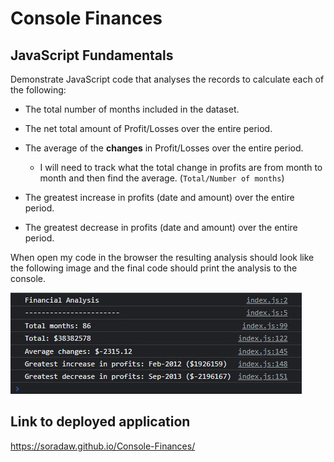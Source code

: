 # Console Finances

## JavaScript Fundamentals

Demonstrate JavaScript code that analyses the records to calculate each of the following:

* The total number of months included in the dataset.

* The net total amount of Profit/Losses over the entire period.

* The average of the **changes** in Profit/Losses over the entire period.
  * I will need to track what the total change in profits are from month to month and then find the average. (`Total/Number of months`)

* The greatest increase in profits (date and amount) over the entire period.

* The greatest decrease in profits (date and amount) over the entire period.

When open my code in the browser the resulting analysis should look like the following image and the final code should print the analysis to the console.

![My JS code](./images/Console-results.jpg)

## Link to deployed application

https://soradaw.github.io/Console-Finances/


